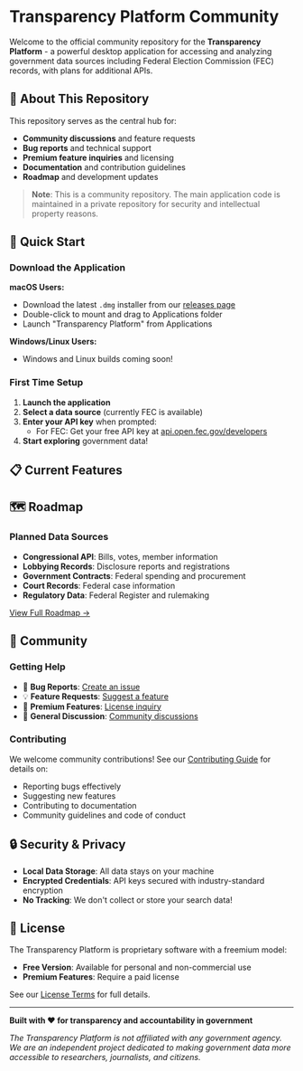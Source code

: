 # Transparency Platform Community

Welcome to the official community repository for the **Transparency Platform** - a powerful desktop application for accessing and analyzing government data sources including Federal Election Commission (FEC) records, with plans for additional APIs.

## 🌟 About This Repository

This repository serves as the central hub for:
- **Community discussions** and feature requests
- **Bug reports** and technical support
- **Premium feature inquiries** and licensing
- **Documentation** and contribution guidelines
- **Roadmap** and development updates

> **Note**: This is a community repository. The main application code is maintained in a private repository for security and intellectual property reasons.

## 🚀 Quick Start

### Download the Application

**macOS Users:**
- Download the latest `.dmg` installer from our [releases page](https://github.com/KananEisley/transparency-community/releases)
- Double-click to mount and drag to Applications folder
- Launch "Transparency Platform" from Applications

**Windows/Linux Users:**
- Windows and Linux builds coming soon!

### First Time Setup

1. **Launch the application**
2. **Select a data source** (currently FEC is available)
3. **Enter your API key** when prompted:
   - For FEC: Get your free API key at [api.open.fec.gov/developers](https://api.open.fec.gov/developers)
4. **Start exploring** government data!

## 📋 Current Features

## 🗺️ Roadmap

### Planned Data Sources
- **Congressional API**: Bills, votes, member information
- **Lobbying Records**: Disclosure reports and registrations
- **Government Contracts**: Federal spending and procurement
- **Court Records**: Federal case information
- **Regulatory Data**: Federal Register and rulemaking

[View Full Roadmap →](ROADMAP.md)

## 💬 Community

### Getting Help
- 🐛 **Bug Reports**: [Create an issue](https://github.com/KananEisley/transparency-community/issues/new?template=bug_report.yml)
- 💡 **Feature Requests**: [Suggest a feature](https://github.com/KananEisley/transparency-community/issues/new?template=feature_request.yml)
- 💼 **Premium Features**: [License inquiry](https://github.com/KananEisley/transparency-community/issues/new?template=license_inquiry.yml)
- 💬 **General Discussion**: [Community discussions](https://github.com/KananEisley/transparency-community/discussions)

### Contributing
We welcome community contributions! See our [Contributing Guide](CONTRIBUTING.md) for details on:
- Reporting bugs effectively
- Suggesting new features
- Contributing to documentation
- Community guidelines and code of conduct


## 🔒 Security & Privacy

- **Local Data Storage**: All data stays on your machine
- **Encrypted Credentials**: API keys secured with industry-standard encryption
- **No Tracking**: We don't collect or store your search data!

## 📄 License

The Transparency Platform is proprietary software with a freemium model:
- **Free Version**: Available for personal and non-commercial use
- **Premium Features**: Require a paid license

See our [License Terms](LICENSE.md) for full details.

---

**Built with ❤️ for transparency and accountability in government**

*The Transparency Platform is not affiliated with any government agency. We are an independent project dedicated to making government data more accessible to researchers, journalists, and citizens.* 
